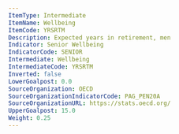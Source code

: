 ```yaml
---
ItemType: Intermediate
ItemName: Wellbeing
ItemCode: YRSRTM
Description: Expected years in retirement, men
Indicator: Senior Wellbeing
IndicatorCode: SENIOR
Intermediate: Wellbeing
IntermediateCode: YRSRTM
Inverted: false
LowerGoalpost: 0.0
SourceOrganization: OECD
SourceOrganizationIndicatorCode: PAG_PEN20A
SourceOrganizationURL: https://stats.oecd.org/
UpperGoalpost: 15.0
Weight: 0.25
---
```


